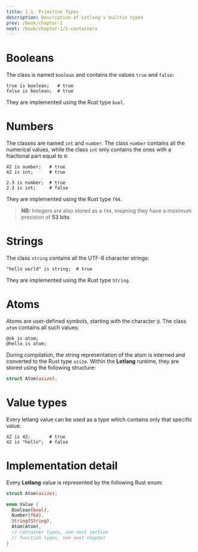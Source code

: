 ```yaml
---
title: 1.1. Primitive Types
description: Description of Letlang's builtin types
prev: /book/chapter-1
next: /book/chapter-1/2-containers
---
```


# Booleans

The class is named `boolean` and contains the values `true` and `false`:

```letlang
true is boolean;   # true
false is boolean;  # true
```

They are implemented using the Rust type `bool`.

# Numbers

The classes are named `int` and `number`. The class `number` contains all the
numerical values, while the class `int` only contains the ones with a fractional
part equal to `0`:

```letlang
42 is number;   # true
42 is int;      # true

2.3 is number;  # true
2.3 is int;     # false
```

They are implemented using the Rust type `f64`.

> **NB:** Integers are also stored as a `f64`, meaning they have a maximum
> precision of **53 bits**.

# Strings

The class `string` contains all the UTF-8 character strings:

```letlang
"hello world" is string;  # true
```

They are implemented using the Rust type `String`.

# Atoms

Atoms are user-defined symbols, starting with the character `@`. The class
`atom` contains all such values:

```letlang
@ok is atom;
@hello is atom;
```

During compilation, the string representation of the atom is interned and
converted to the Rust type `usize`. Within the **Letlang** runtime, they are
stored using the following structure:

```rust
struct Atom(usize);
```

# Value types

Every letlang value can be used as a type which contains only that specific
value:

```letlang
42 is 42;       # true
42 is "hello";  # false
```

# Implementation detail

Every **Letlang** value is represented by the following Rust enum:

```rust
struct Atom(usize);

enum Value {
  Boolean(bool),
  Number(f64),
  String(String),
  Atom(Atom),
  // container types, see next section
  // function types, see next chapter
}
```
